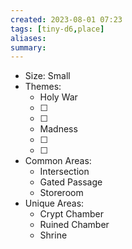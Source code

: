 ```yaml
---
created: 2023-08-01 07:23
tags: [tiny-d6,place]
aliases: 
summary: 
---
```

- Size: Small
- Themes:
	- Holy War
	- [ ] 
	- [ ] 
	- Madness
	- [ ] 
	- [ ] 
- Common Areas:
	- Intersection
	- Gated Passage
	- Storeroom
- Unique Areas:
	- Crypt Chamber
	- Ruined Chamber
	- Shrine